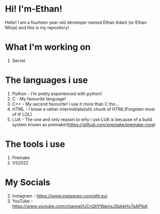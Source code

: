 # Hi! I'm-Ethan! 
Hello! I am a fourteen year-old developer named Ethan Adam (or Ethan Minja) and this is my repository!

# What I'm working on
1. Secret

# The languages i use
1. Python - I'm pretty experienced with python!
2. C - My favourite language!
3. C++ - My second favourite! I use it more than C tho...
4. HTML - I know a rather intermidiate(ish) chunk of HTML(Forgoten most of it! LOL)
6. LUA - The one and only reason to why i use LUA is because of a build system known as premake!(https://github.com/premake/premake-core)

# The tools i use
1. Premake
2. VS2022

# My Socials
2. Instagram - https://www.instagram.com/eth.py/
3. YouTube - https://www.youtube.com/channel/UCnQhYWamxJSpkbHx7qAPibA
